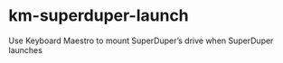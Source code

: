 km-superduper-launch
====================

Use Keyboard Maestro to mount SuperDuper’s drive when SuperDuper launches
